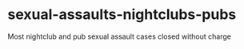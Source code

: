 # sexual-assaults-nightclubs-pubs
Most nightclub and pub sexual assault cases closed without charge
